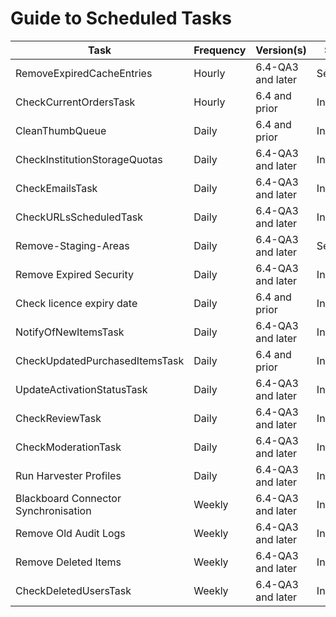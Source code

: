 # Guide to Scheduled Tasks

Task | Frequency | Version(s) | Scope
--- | --- | --- | ---
RemoveExpiredCacheEntries| Hourly |6.4-QA3 and later | Server
CheckCurrentOrdersTask| Hourly | 6.4 and prior | Institution
CleanThumbQueue | Daily | 6.4 and prior | Institution
CheckInstitutionStorageQuotas | Daily | 6.4-QA3 and later | Institution
CheckEmailsTask | Daily | 6.4-QA3 and later | Institution
CheckURLsScheduledTask | Daily | 6.4-QA3 and later | Institution
Remove-Staging-Areas| Daily | 6.4-QA3 and later | Server
Remove Expired Security| Daily |6.4-QA3 and later | Institution
Check licence expiry date | Daily |6.4 and prior | Institution
NotifyOfNewItemsTask| Daily | 6.4-QA3 and later | Institution
CheckUpdatedPurchasedItemsTask| Daily | 6.4 and prior | Institution
UpdateActivationStatusTask| Daily | 6.4-QA3 and later | Institution
CheckReviewTask | Daily | 6.4-QA3 and later | Institution
CheckModerationTask| Daily | 6.4-QA3 and later | Institution
Run Harvester Profiles| Daily  | 6.4-QA3 and later | Institution
Blackboard Connector Synchronisation| Weekly | 6.4-QA3 and later | Institution
Remove Old Audit Logs | Weekly | 6.4-QA3 and later | Institution
Remove Deleted Items | Weekly | 6.4-QA3 and later | Institution
CheckDeletedUsersTask | Weekly | 6.4-QA3 and later | Institution
